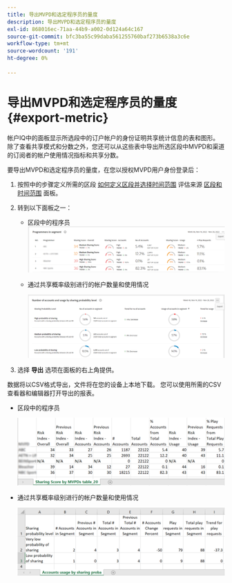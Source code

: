 ```yaml
---
title: 导出MVPD和选定程序员的量度
description: 导出MVPD和选定程序员的量度
exl-id: 868016ec-71aa-44b9-a002-0d124a64c167
source-git-commit: bfc3ba55c99daba561255760baf273b6538a3c6e
workflow-type: tm+mt
source-wordcount: '191'
ht-degree: 0%

---
```


# 导出MVPD和选定程序员的量度 {#export-metric}

帐户IQ中的面板显示所选段中的订户帐户的身份证明共享统计信息的表和图形。 除了查看共享模式和分数之外，您还可以从这些表中导出所选区段中MVPD和渠道的订阅者的帐户使用情况指标和共享分数。

要导出MVPD和选定程序员的量度，在您以授权MVPD用户身份登录后：

1. 按照中的步骤定义所需的区段 [如何定义区段并选择时间范围](/help/AccountIQ/howto-select-segment-timeframe.md) 评估来源 [区段和时间范围](/help/AccountIQ/segments-timeframe.md) 面板。

1. 转到以下面板之一：

   * 区段中的程序员
      ![](assets/prog-segment-export-option.png)

   * 通过共享概率级别进行的帐户数量和使用情况

      ![](assets/progr-usage-panel-export.png)

1. 选择 **导出** 选项在面板的右上角提供。

数据将以CSV格式导出，文件将在您的设备上本地下载。 您可以使用所需的CSV查看器和编辑器打开导出的报表。

* 区段中的程序员

   ![](assets/export-progr-in-seg.png)


* 通过共享概率级别进行的帐户数量和使用情况

   ![](assets/export-acc-usage.png)
